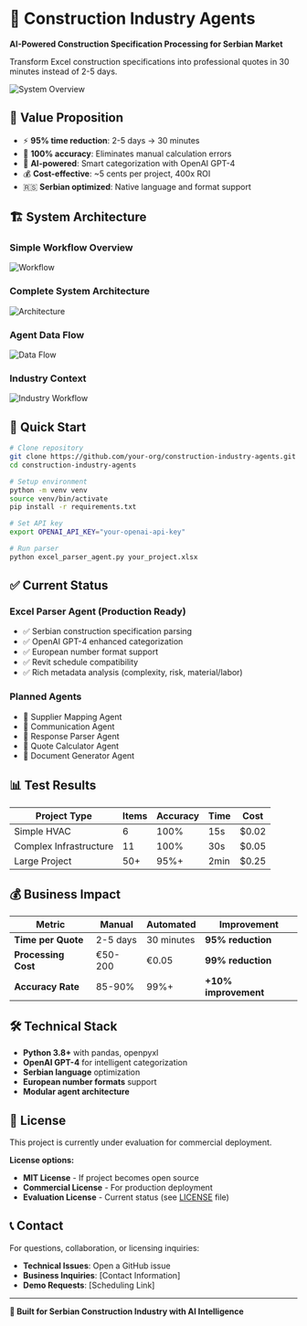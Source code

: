 # 🚀 Construction Industry Agents

**AI-Powered Construction Specification Processing for Serbian Market**

Transform Excel construction specifications into professional quotes in 30 minutes instead of 2-5 days.

![System Overview](https://raw.githubusercontent.com/your-org/construction-industry-agents/main/docs/diagrams/simple-overview.svg)

## 🎯 Value Proposition

- ⚡ **95% time reduction**: 2-5 days → 30 minutes
- 🎯 **100% accuracy**: Eliminates manual calculation errors  
- 🤖 **AI-powered**: Smart categorization with OpenAI GPT-4
- 💰 **Cost-effective**: ~5 cents per project, 400x ROI
- 🇷🇸 **Serbian optimized**: Native language and format support

## 🏗️ System Architecture

### Simple Workflow Overview
![Workflow](https://raw.githubusercontent.com/your-org/construction-industry-agents/main/docs/diagrams/simple-overview.svg)

### Complete System Architecture  
![Architecture](https://raw.githubusercontent.com/your-org/construction-industry-agents/main/docs/diagrams/complete-architecture.svg)

### Agent Data Flow
![Data Flow](https://raw.githubusercontent.com/your-org/construction-industry-agents/main/docs/diagrams/agent-workflow.svg)

### Industry Context
![Industry Workflow](https://raw.githubusercontent.com/your-org/construction-industry-agents/main/docs/diagrams/construction-workflow.svg)

## 🚀 Quick Start

```bash
# Clone repository
git clone https://github.com/your-org/construction-industry-agents.git
cd construction-industry-agents

# Setup environment
python -m venv venv
source venv/bin/activate
pip install -r requirements.txt

# Set API key
export OPENAI_API_KEY="your-openai-api-key"

# Run parser
python excel_parser_agent.py your_project.xlsx
```

## ✅ Current Status

### **Excel Parser Agent (Production Ready)**
- ✅ Serbian construction specification parsing
- ✅ OpenAI GPT-4 enhanced categorization
- ✅ European number format support
- ✅ Revit schedule compatibility
- ✅ Rich metadata analysis (complexity, risk, material/labor)

### **Planned Agents**
- 🔧 Supplier Mapping Agent
- 🔧 Communication Agent  
- 🔧 Response Parser Agent
- 🔧 Quote Calculator Agent
- 🔧 Document Generator Agent

## 📊 Test Results

| Project Type | Items | Accuracy | Time | Cost |
|--------------|-------|----------|------|------|
| Simple HVAC | 6 | 100% | 15s | $0.02 |
| Complex Infrastructure | 11 | 100% | 30s | $0.05 |
| Large Project | 50+ | 95%+ | 2min | $0.25 |

## 💰 Business Impact

| Metric | Manual | Automated | Improvement |
|--------|--------|-----------|-------------|
| **Time per Quote** | 2-5 days | 30 minutes | **95% reduction** |
| **Processing Cost** | €50-200 | €0.05 | **99% reduction** |
| **Accuracy Rate** | 85-90% | 99%+ | **+10% improvement** |

## 🛠️ Technical Stack

- **Python 3.8+** with pandas, openpyxl
- **OpenAI GPT-4** for intelligent categorization
- **Serbian language** optimization
- **European number formats** support
- **Modular agent architecture**

## 📄 License

This project is currently under evaluation for commercial deployment. 

**License options:**
- **MIT License** - If project becomes open source
- **Commercial License** - For production deployment
- **Evaluation License** - Current status (see [LICENSE](LICENSE) file)

## 📞 Contact

For questions, collaboration, or licensing inquiries:

- **Technical Issues**: Open a GitHub issue
- **Business Inquiries**: [Contact Information]
- **Demo Requests**: [Scheduling Link]

---

**🎯 Built for Serbian Construction Industry with AI Intelligence**